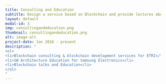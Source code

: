 ```yaml
---
title: Consulting and Education
subtitle: Design a service based on Blockchain and provide lectures about software architecture
layout: default
modal-id: 3
img: consultingandeducation.png
thumbnail: consultingandeducation.png
alt: image-alt
project-date: Jan 2018 - present
description: "
<ol>
<li>Blockchain consulting & blockchain development services for ETRI</li>
<li>SW Architecture Education for Samsung Electronics</li>
<li>Blockchain talks and Education</li>
</ol>
"
---
```

